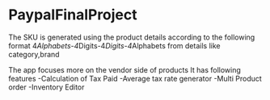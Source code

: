 # PaypalFinalProject
The SKU is generated using the product details according to the following format
4*Alphabets-4*Digits-4*Digits-4*Alphabets
from details like category,brand

The app focuses more on the vendor side of products
It has following features
-Calculation of Tax Paid
-Average tax rate generator
-Multi Product order
-Inventory Editor
